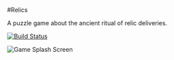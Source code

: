 #Relics

A puzzle game about the ancient ritual of relic deliveries.

[![Build Status](https://travis-ci.org/squishykid/ggj2016.svg?branch=master)](https://travis-ci.org/squishykid/ggj2016)

![Game Splash Screen](splash.png?raw=true)
